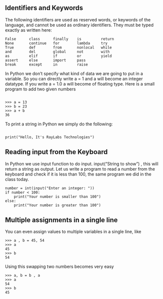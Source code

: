 ## Identifiers and Keywords

The following identifiers are used as reserved words, or keywords of the language, and cannot be used as ordinary identifiers. 
They must be typed exactly as written here:
```
False      class      finally    is         return
None       continue   for        lambda     try
True       def        from       nonlocal   while
and        del        global     not        with
as         elif       if         or         yield
assert     else       import     pass
break      except     in         raise
```

In Python we don’t specify what kind of data we are going to put in a variable. So you can directly write a = 1 and a will become an integer datatype. 
If you write a = 1.0 a will become of floating type. Here is a small program to add two given numbers

```

>>> a = 13
>>> b = 23
>>> a + b
36

```

To print a string in Python we simply do the following:

```

print("Hello, It's RayLabs Technologies")

```

## Reading input from the Keyboard

In Python we use input function to do input. input(“String to show”) , this will return a string as output. Let us write a program to read a number from the keyboard and check if it is less than 100, the same program we did in the class today.

```
number = int(input("Enter an integer: "))
if number < 100:
    print("Your number is smaller than 100")
else:
    print("Your number is greater than 100")
```

## Multiple assignments in a single line
You can even assign values to multiple variables in a single line, like
```
>>> a , b = 45, 54
>>> a
45
>>> b
54
```
Using this swapping two numbers becomes very easy
```
>>> a, b = b , a
>>> a
54
>>> b
45
```
